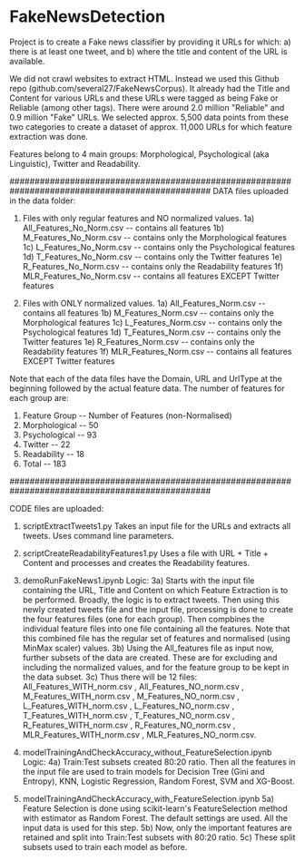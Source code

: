 # FakeNewsDetection
Project is to create a Fake news classifier by providing it URLs for which:
a) there is at least one tweet, and
b) where the title and content of the URL is available.

We did not crawl websites to extract HTML. Instead we used this Github repo (github.com/several27/FakeNewsCorpus). It already had the Title and Content for various URLs and these URLs were tagged as being Fake or Reliable (among other tags). There were around 2.0 million "Reliable" and 0.9 million "Fake" URLs. We selected approx. 5,500 data points from these two categories to create a dataset of approx. 11,000 URLs for which feature extraction was done.

Features belong to 4 main groups:
Morphological, Psychological (aka Linguistic), Twitter and Readability.

################################################################################################
DATA files uploaded in the data folder:

1) Files with only regular features and NO normalized values.
1a) All_Features_No_Norm.csv -- contains all features
1b) M_Features_No_Norm.csv   -- contains only the Morphological features
1c) L_Features_No_Norm.csv   -- contains only the Psychological features
1d) T_Features_No_Norm.csv   -- contains only the Twitter features
1e) R_Features_No_Norm.csv   -- contains only the Readability features
1f) MLR_Features_No_Norm.csv -- contains all features EXCEPT Twitter features

2) Files with ONLY normalized values.
1a) All_Features_Norm.csv    -- contains all features
1b) M_Features_Norm.csv      -- contains only the Morphological features
1c) L_Features_Norm.csv      -- contains only the Psychological features
1d) T_Features_Norm.csv      -- contains only the Twitter features
1e) R_Features_Norm.csv      -- contains only the Readability features
1f) MLR_Features_Norm.csv    -- contains all features EXCEPT Twitter features

Note that each of the data files have the Domain, URL and UrlType at the beginning followed by the actual feature data. The number of features for each group are:
1) Feature Group  --   Number of Features (non-Normalised)
2) Morphological  --   50
3) Psychological  --   93
4) Twitter        --   22
5) Readability    --   18
6) Total          --   183

################################################################################################

CODE files are uploaded:

1) scriptExtractTweets1.py
Takes an input file for the URLs and extracts all tweets. Uses command line parameters.

2) scriptCreateReadabilityFeatures1.py
Uses a file with URL + Title + Content and processes and creates the Readability features.

3) demoRunFakeNews1.ipynb
Logic:
3a) Starts with the input file containing the URL, Title and Content on which Feature Extraction is to be performed.
Broadly, the logic is to extract tweets. Then using this newly created tweets file and the input file, processing is done to create the four features files (one for each group). Then compbines the individual feature files into one file containing all the features. Note that this combined file has the regular set of features and normalised (using MinMax scaler) values.
3b) Using the All_features file as input now, further subsets of the data are created. These are for excluding and including the normalized values, and for the feature group to be kept in the data subset.
3c) Thus there will be 12 files: All_Features_WITH_norm.csv , All_Features_NO_norm.csv , M_Features_WITH_norm.csv , M_Features_NO_norm.csv , L_Features_WITH_norm.csv , L_Features_NO_norm.csv , T_Features_WITH_norm.csv , T_Features_NO_norm.csv , R_Features_WITH_norm.csv , R_Features_NO_norm.csv , MLR_Features_WITH_norm.csv , MLR_Features_NO_norm.csv.

4) modelTrainingAndCheckAccuracy_without_FeatureSelection.ipynb
Logic:
4a) Train:Test subsets created 80:20 ratio. Then all the features in the input file are used to train models for Decision Tree (Gini and Entropy), KNN, Logistic Regression, Random Forest, SVM and XG-Boost.

5) modelTrainingAndCheckAccuracy_with_FeatureSelection.ipynb
5a) Feature Selection is done using scikit-learn's FeatureSelection method with estimator as Random Forest. The default settings are used. All the input data is used for this step.
5b) Now, only the important features are retained and split into Train:Test subsets with 80:20 ratio.
5c) These split subsets used to train each model as before.

